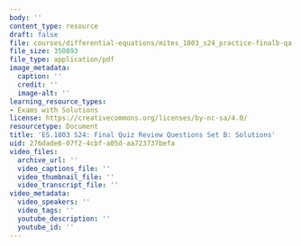 ```yaml
---
body: ''
content_type: resource
draft: false
file: courses/differential-equations/mites_1803_s24_practice-finalb-qa.pdf
file_size: 350893
file_type: application/pdf
image_metadata:
  caption: ''
  credit: ''
  image-alt: ''
learning_resource_types:
- Exams with Solutions
license: https://creativecommons.org/licenses/by-nc-sa/4.0/
resourcetype: Document
title: 'ES.1803 S24: Final Quiz Review Questions Set B: Solutions'
uid: 276dade6-07f2-4cbf-a05d-aa723737befa
video_files:
  archive_url: ''
  video_captions_file: ''
  video_thumbnail_file: ''
  video_transcript_file: ''
video_metadata:
  video_speakers: ''
  video_tags: ''
  youtube_description: ''
  youtube_id: ''
---
```

